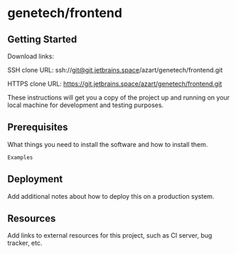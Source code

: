 # genetech/frontend



## Getting Started

Download links:

SSH clone URL: ssh://git@git.jetbrains.space/azart/genetech/frontend.git

HTTPS clone URL: https://git.jetbrains.space/azart/genetech/frontend.git



These instructions will get you a copy of the project up and running on your local machine for development and testing purposes.

## Prerequisites

What things you need to install the software and how to install them.

```
Examples
```

## Deployment

Add additional notes about how to deploy this on a production system.

## Resources

Add links to external resources for this project, such as CI server, bug tracker, etc.
